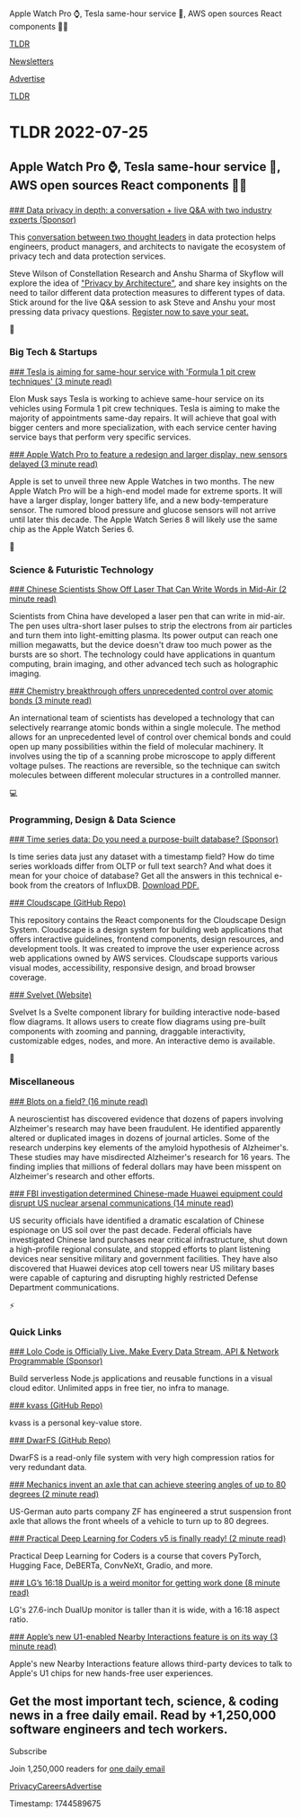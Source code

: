 Apple Watch Pro ⌚, Tesla same-hour service 🚗, AWS open sources React components 👨‍💻

[TLDR](/)

[Newsletters](/newsletters)

[Advertise](https://advertise.tldr.tech/)

[TLDR](/)

# TLDR 2022-07-25

## Apple Watch Pro ⌚, Tesla same-hour service 🚗, AWS open sources React components 👨‍💻

### 

[### Data privacy in depth: a conversation + live Q&A with two industry experts (Sponsor)](https://info.skyflow.com/privacy-in-depth-tldr?utm_source=tldr&amp;utm_medium=newsletter&amp;utm_campaign=tldr+2022)

This [conversation between two thought leaders](https://info.skyflow.com/privacy-in-depth-tldr?utm_source=TLDR&utm_medium=newsletter&utm_campaign=TLDR+2022) in data protection helps engineers, product managers, and architects to navigate the ecosystem of privacy tech and data protection services.

Steve Wilson of Constellation Research and Anshu Sharma of Skyflow will explore the idea of ["Privacy by Architecture"](https://info.skyflow.com/privacy-in-depth-tldr?utm_source=TLDR&utm_medium=newsletter&utm_campaign=TLDR+2022), and share key insights on the need to tailor different data protection measures to different types of data. Stick around for the live Q&A session to ask Steve and Anshu your most pressing data privacy questions. [Register now to save your seat.](https://info.skyflow.com/privacy-in-depth-tldr?utm_source=TLDR&utm_medium=newsletter&utm_campaign=TLDR+2022)

📱

### Big Tech & Startups

[### Tesla is aiming for same-hour service with 'Formula 1 pit crew techniques' (3 minute read)](https://electrek.co/2022/07/23/tesla-same-hour-service-formula-1-pit-crew-techniques/?utm_source=tldrnewsletter)

Elon Musk says Tesla is working to achieve same-hour service on its vehicles using Formula 1 pit crew techniques. Tesla is aiming to make the majority of appointments same-day repairs. It will achieve that goal with bigger centers and more specialization, with each service center having service bays that perform very specific services.

[### Apple Watch Pro to feature a redesign and larger display, new sensors delayed (3 minute read)](https://9to5mac.com/2022/07/24/gurman-apple-watch-pro-redesign/?utm_source=tldrnewsletter)

Apple is set to unveil three new Apple Watches in two months. The new Apple Watch Pro will be a high-end model made for extreme sports. It will have a larger display, longer battery life, and a new body-temperature sensor. The rumored blood pressure and glucose sensors will not arrive until later this decade. The Apple Watch Series 8 will likely use the same chip as the Apple Watch Series 6.

🚀

### Science & Futuristic Technology

[### Chinese Scientists Show Off Laser That Can Write Words in Mid-Air (2 minute read)](https://futurism.com/the-byte/china-scientists-laser-write-air?utm_source=tldrnewsletter)

Scientists from China have developed a laser pen that can write in mid-air. The pen uses ultra-short laser pulses to strip the electrons from air particles and turn them into light-emitting plasma. Its power output can reach one million megawatts, but the device doesn't draw too much power as the bursts are so short. The technology could have applications in quantum computing, brain imaging, and other advanced tech such as holographic imaging.

[### Chemistry breakthrough offers unprecedented control over atomic bonds (3 minute read)](https://newatlas.com/science/chemistry-breakthrough-first-control-atomic-bonds-molecule/?utm_source=tldrnewsletter)

An international team of scientists has developed a technology that can selectively rearrange atomic bonds within a single molecule. The method allows for an unprecedented level of control over chemical bonds and could open up many possibilities within the field of molecular machinery. It involves using the tip of a scanning probe microscope to apply different voltage pulses. The reactions are reversible, so the technique can switch molecules between different molecular structures in a controlled manner.

💻

### Programming, Design & Data Science

[### Time series data: Do you need a purpose-built database? (Sponsor)](https://www.influxdata.com/time-series-technical-paper-2/?utm_source=vendor&amp;utm_medium=referral&amp;utm_campaign=2022-07_spnsr-nl_why-time-series_global&amp;utm_content=tldr)

Is time series data just any dataset with a timestamp field? How do time series workloads differ from OLTP or full text search? And what does it mean for your choice of database? Get all the answers in this technical e-book from the creators of InfluxDB. [Download PDF.](https://www.influxdata.com/time-series-technical-paper-2/?utm_source=vendor&utm_medium=referral&utm_campaign=2022-07_spnsr-nl_why-time-series_global&utm_content=tldr)

[### Cloudscape (GitHub Repo)](https://github.com/cloudscape-design/components?utm_source=tldrnewsletter)

This repository contains the React components for the Cloudscape Design System. Cloudscape is a design system for building web applications that offers interactive guidelines, frontend components, design resources, and development tools. It was created to improve the user experience across web applications owned by AWS services. Cloudscape supports various visual modes, accessibility, responsive design, and broad browser coverage.

[### Svelvet (Website)](https://www.svelvet.io/?utm_source=tldrnewsletter)

Svelvet Is a Svelte component library for building interactive node-based flow diagrams. It allows users to create flow diagrams using pre-built components with zooming and panning, draggable interactivity, customizable edges, nodes, and more. An interactive demo is available.

🎁

### Miscellaneous

[### Blots on a field? (16 minute read)](https://www.science.org/content/article/potential-fabrication-research-images-threatens-key-theory-alzheimers-disease?fbclid=iwar3ioexblejigpys1a-gn6dtpmgbhpxf0vwnal4tng-hpawdus8ekj6ksbw?utm_source=tldrnewsletter)

A neuroscientist has discovered evidence that dozens of papers involving Alzheimer's research may have been fraudulent. He identified apparently altered or duplicated images in dozens of journal articles. Some of the research underpins key elements of the amyloid hypothesis of Alzheimer's. These studies may have misdirected Alzheimer's research for 16 years. The finding implies that millions of federal dollars may have been misspent on Alzheimer's research and other efforts.

[### FBI investigation determined Chinese-made Huawei equipment could disrupt US nuclear arsenal communications (14 minute read)](https://www.cnn.com/2022/07/23/politics/fbi-investigation-huawei-china-defense-department-communications-nuclear/index.html?utm_source=tldrnewsletter)

US security officials have identified a dramatic escalation of Chinese espionage on US soil over the past decade. Federal officials have investigated Chinese land purchases near critical infrastructure, shut down a high-profile regional consulate, and stopped efforts to plant listening devices near sensitive military and government facilities. They have also discovered that Huawei devices atop cell towers near US military bases were capable of capturing and disrupting highly restricted Defense Department communications.

⚡

### Quick Links

[### Lolo Code is Officially Live. Make Every Data Stream, API & Network Programmable (Sponsor)](https://www.lolo.co/?utm_source=tldr&amp;utm_medium=+sponsored&amp;utm_campaign=25july)

Build serverless Node.js applications and reusable functions in a visual cloud editor. Unlimited apps in free tier, no infra to manage.

[### kvass (GitHub Repo)](https://github.com/maxmunzel/kvass?utm_source=tldrnewsletter)

kvass is a personal key-value store.

[### DwarFS (GitHub Repo)](https://github.com/mhx/dwarfs?utm_source=tldrnewsletter)

DwarFS is a read-only file system with very high compression ratios for very redundant data.

[### Mechanics invent an axle that can achieve steering angles of up to 80 degrees (2 minute read)](https://interestingengineering.com/axle-steering-angles-80-degrees?utm_source=rss&amp;utm_medium=article&amp;utm_content=22072022?utm_source=tldrnewsletter)

US-German auto parts company ZF has engineered a strut suspension front axle that allows the front wheels of a vehicle to turn up to 80 degrees.

[### Practical Deep Learning for Coders v5 is finally ready! (2 minute read)](https://threadreaderapp.com/jeremyphoward/status/1550264123925360640?s=20&amp;t=myeyz5qtzqcirhsp_i7yeq)

Practical Deep Learning for Coders is a course that covers PyTorch, Hugging Face, DeBERTa, ConvNeXt, Gradio, and more.

[### LG’s 16:18 DualUp is a weird monitor for getting work done (8 minute read)](https://www.theverge.com/23273991/lg-dualup-tall-pc-windows-mac-monitor-review?utm_source=tldrnewsletter)

LG's 27.6-inch DualUp monitor is taller than it is wide, with a 16:18 aspect ratio.

[### Apple’s new U1-enabled Nearby Interactions feature is on its way (3 minute read)](https://www.theverge.com/2022/7/22/23274332/apple-wwdc-ios16-nearby-interactions-u1-uwb-feature-coming?utm_source=tldrnewsletter)

Apple's new Nearby Interactions feature allows third-party devices to talk to Apple's U1 chips for new hands-free user experiences.

## Get the most important tech, science, & coding news in a free daily email. Read by +1,250,000 software engineers and tech workers.

Subscribe

Join 1,250,000 readers for [one daily email](/api/latest/tech)

[Privacy](/privacy)[Careers](https://jobs.ashbyhq.com/tldr.tech)[Advertise](/tech/advertise)

Timestamp: 1744589675